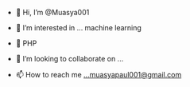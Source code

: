 - 👋 Hi, I’m @Muasya001
- 👀 I’m interested in ... machine learning
- 🌱 PHP

- 💞️ I’m looking to collaborate on ...
- 📫 How to reach me ...muasyapaul001@gmail.com

<!---
Muasya001/Muasya001 is a ✨ special ✨ repository because its `README.md` (this file) appears on your GitHub profile.
You can click the Preview link to take a look at your changes.
--->
